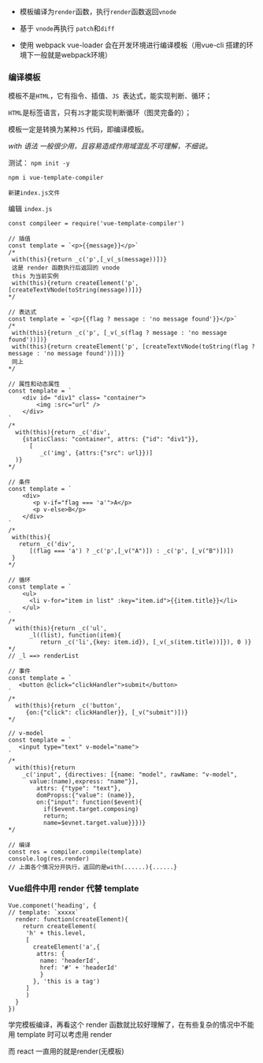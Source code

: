 * 模板编译为`render`函数，执行`render`函数返回`vnode`

* 基于 `vnode`再执行 `patch`和`diff`

* 使用 webpack vue-loader 会在开发环境进行编译模板（用vue-cli 搭建的环境下一般就是webpack环境）

### 编译模板

模板不是`HTML`，它有指令、插值、`JS `表达式，能实现判断、循环；

`HTML`是标签语言，只有` JS `才能实现判断循环（图灵完备的）；

模板一定是转换为某种`JS` 代码，即编译模板。

*with 语法 一般很少用，且容易造成作用域混乱不可理解，不细说。*

测试：
`npm init -y`

`npm i vue-template-compiler`

`新建index.js文件`

编辑 `index.js `

```
const compileer = require('vue-template-compiler')

// 插值
const template = `<p>{{message}}</p>`
/* 
 with(this){return _c('p',[_v(_s(message))])}
 这是 render 函数执行后返回的 vnode
 this 为当前实例 
 with(this){return createElement('p',[createTextVNode(toString(message))])}
*/

// 表达式
const template = `<p>{{flag ? message : 'no message found'}}</p>`
/* 
 with(this){return _c('p', [_v(_s(flag ? message : 'no message found'))])}
 with(this){return createElement('p', [createTextVNode(toString(flag ? message : 'no message found'))])}
 同上
*/

// 属性和动态属性
const template = `
    <div id= "div1" class= "container">
        <img :src="url" />
    </div>
`
/*
  with(this){return _c('div', 
    {staticClass: "container", attrs: {"id": "div1"}},
      [
         _c('img', {attrs:{"src": url}})]
  )}
*/

// 条件
const template = `
    <div>
       <p v-if="flag === 'a'">A</p>
       <p v-else>B</p>
    </div>
`
/*
 with(this){
   return _c('div', 
      [(flag === 'a') ? _c('p',[_v("A")]) : _c('p', [_v("B")])])
 }
*/

// 循环
const template = `
    <ul>
      <li v-for="item in list" :key="item.id">{{item.title}}</li>
    </ul>
`
/*
  with(this){return _c('ul',
      _l((list), function(item){
         return _c('li',{key: item.id}), [_v(_s(item.title))]}), 0 )}
*/
// _l ==> renderList

// 事件
const template = `
   <button @click="clickHandler">submit</button>
`
/*
  with(this){return _c('button',
     {on:{"click": clickHandler}}, [_v("submit")])}
*/

// v-model
const template = `
   <input type="text" v-model="name">
`
/*
  with(this){return 
    _c('input', {directives: [{name: "model", rawName: "v-model",
      value:(name),express: "name"}],
        attrs: {"type": "text"},
        domPropss:{"value": (name)},
        on:{"input": function($event){
          if($event.target.composing)
          return;
          name=$evnet.target.value}}})}
*/

// 编译
const res = compiler.compile(template)
console.log(res.render) 
// 上面各个情况分开执行，返回的是with(......){......}
```
### Vue组件中用 render 代替 template
```
Vue.componet('heading', {
// template: `xxxxx`
  render: function(createElement){
    return createElement(
     'h' + this.level,
     [
       createElement('a',{
        attrs: {
         name: 'headerId',
         href: '#' + 'headerId'
         }
       }, 'this is a tag')
     ]
     )
  }
})
```

学完模板编译，再看这个 render 函数就比较好理解了，在有些复杂的情况中不能用 template 时可以考虑用 render

而 react 一直用的就是render(无模板)

